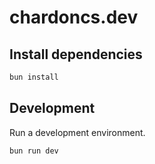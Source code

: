 # chardoncs.dev

## Install dependencies 

```bash
bun install
```

## Development

Run a development environment.

```bash
bun run dev
```
